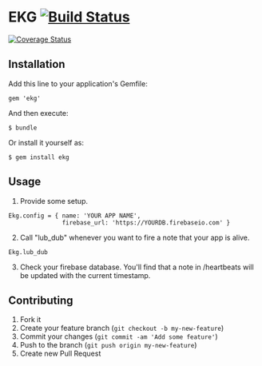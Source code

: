 # EKG [![Build Status](https://secure.travis-ci.org/darrencauthon/ekg.png?branch=master)](http://travis-ci.org/darrencauthon/ekg)
[![Coverage Status](https://coveralls.io/repos/darrencauthon/ekg/badge.png?branch=master)](https://coveralls.io/r/darrencauthon/ekg?branch=master)

## Installation

Add this line to your application's Gemfile:

    gem 'ekg'

And then execute:

    $ bundle

Or install it yourself as:

    $ gem install ekg

## Usage

1. Provide some setup.

````
Ekg.config = { name: 'YOUR APP NAME',
               firebase_url: 'https://YOURDB.firebaseio.com' }

````

2. Call "lub_dub" whenever you want to fire a note that your app is alive.

````
Ekg.lub_dub
````

3. Check your firebase database.  You'll find that a note in /heartbeats will be updated with the current timestamp.

## Contributing

1. Fork it
2. Create your feature branch (`git checkout -b my-new-feature`)
3. Commit your changes (`git commit -am 'Add some feature'`)
4. Push to the branch (`git push origin my-new-feature`)
5. Create new Pull Request
